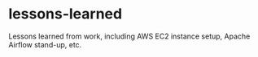# lessons-learned
Lessons learned from work, including AWS EC2 instance setup, Apache Airflow stand-up, etc.
